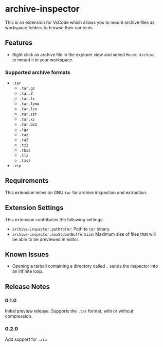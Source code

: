 # archive-inspector

This is an extension for VsCode which allows you to mount archive files as workspace folders to browse their contents.

## Features

* Right click an archive file in the explorer view and select `Mount Archive` to mount it in your workspace.

### Supported archive formats
* `.tar`
  * `.tar.gz`
  * `.tar.Z`
  * `.tar.lz`
  * `.tar.lzma`
  * `.tar.lzo`
  * `.tar.zst`
  * `.tar.xz`
  * `.tar.bz2`
  * `.tgz`
  * `.taz`
  * `.taZ`
  * `.tz2`
  * `.tbz2`
  * `.tlz`
  * `.tzst`
* `.zip`

## Requirements

This extension relies on GNU `tar` for archive inspection and extraction.

## Extension Settings

This extension contributes the following settings:

* `archive-inspector.pathToTar`: Path to `tar` binary.
* `archive-inspector.maxStdoutBufferSize`: Maximum size of files that will be able to be previewed in editor.

## Known Issues

* Opening a tarball containing a directory called `.` sends the inspector into an infinite loop.

## Release Notes

### 0.1.0

Initial preview release. Supports the `.tar` format, with or without compression.

### 0.2.0

Add support for `.zip`